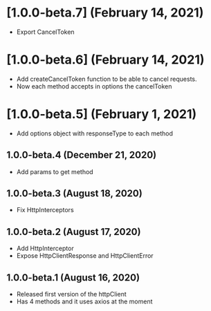 # [1.0.0-beta.7] (February 14, 2021)
- Export CancelToken

# [1.0.0-beta.6] (February 14, 2021)
- Add createCancelToken function to be able to cancel requests.
- Now each method accepts in options the cancelToken

# [1.0.0-beta.5] (February 1, 2021)
- Add options object with responseType to each method

## 1.0.0-beta.4 (December 21, 2020)
- Add params to get method

## 1.0.0-beta.3 (August 18, 2020)
- Fix HttpInterceptors

## 1.0.0-beta.2 (August 17, 2020)
- Add HttpInterceptor
- Expose HttpClientResponse and HttpClientError

## 1.0.0-beta.1 (August 16, 2020) 

- Released first version of the httpClient
- Has 4 methods and it uses axios at the moment